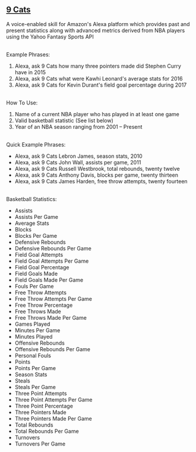 ## [9 Cats](http://alexa.amazon.com/spa/index.html#skills/dp/B073XD8FQK/?ref=skill_dsk_skb_sr_8)

A voice-enabled skill for Amazon's Alexa platform which provides past and present statistics along with advanced metrics derived from NBA players using the Yahoo Fantasy Sports API

<br>
Example Phrases:

1. Alexa, ask 9 Cats how many three pointers made did Stephen Curry have in 2015
2. Alexa, ask 9 Cats what were Kawhi Leonard's average stats for 2016
3. Alexa, ask 9 Cats for Kevin Durant's field goal percentage during 2017

<br>
How To Use:

1. Name of a current NBA player who has played in at least one game
2. Valid basketball statistic (See list below)
3. Year of an NBA season ranging from 2001 – Present

<br>
Quick Example Phrases:

* Alexa, ask 9 Cats Lebron James, season stats, 2010
* Alexa, ask 9 Cats John Wall, assists per game, 2011
* Alexa, ask 9 Cats Russell Westbrook, total rebounds, twenty twelve
* Alexa, ask 9 Cats Anthony Davis, blocks per game, twenty thirteen
* Alexa, ask 9 Cats James Harden, free throw attempts, twenty fourteen

<br>
Basketball Statistics:
 
* Assists
* Assists Per Game
* Average Stats
* Blocks
* Blocks Per Game
* Defensive Rebounds
* Defensive Rebounds Per Game
* Field Goal Attempts
* Field Goal Attempts Per Game
* Field Goal Percentage
* Field Goals Made
* Field Goals Made Per Game
* Fouls Per Game
* Free Throw Attempts
* Free Throw Attempts Per Game
* Free Throw Percentage
* Free Throws Made
* Free Throws Made Per Game
* Games Played
* Minutes Per Game
* Minutes Played
* Offensive Rebounds
* Offensive Rebounds Per Game
* Personal Fouls
* Points
* Points Per Game
* Season Stats
* Steals
* Steals Per Game
* Three Point Attempts
* Three Point Attempts Per Game
* Three Point Percentage
* Three Pointers Made
* Three Pointers Made Per Game
* Total Rebounds
* Total Rebounds Per Game
* Turnovers
* Turnovers Per Game